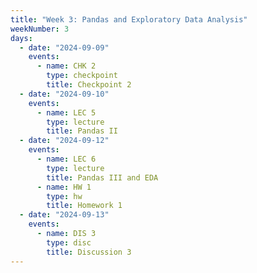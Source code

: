 ```yaml
---
title: "Week 3: Pandas and Exploratory Data Analysis"
weekNumber: 3
days:
  - date: "2024-09-09"
    events:
      - name: CHK 2
        type: checkpoint
        title: Checkpoint 2
  - date: "2024-09-10"
    events:
      - name: LEC 5
        type: lecture
        title: Pandas II
  - date: "2024-09-12"
    events:
      - name: LEC 6
        type: lecture
        title: Pandas III and EDA
      - name: HW 1
        type: hw
        title: Homework 1
  - date: "2024-09-13"
    events:
      - name: DIS 3
        type: disc
        title: Discussion 3
---
```

